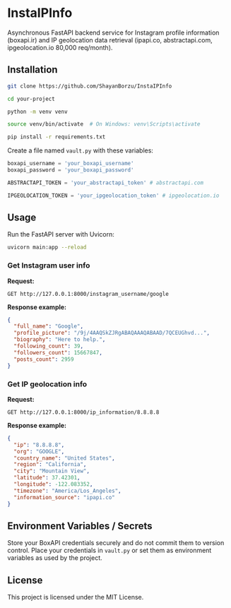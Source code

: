 # InstaIPInfo

Asynchronous FastAPI backend service for Instagram profile information (boxapi.ir) and IP geolocation data retrieval (ipapi.co, abstractapi.com, ipgeolocation.io 80,000 req/month).

## Installation

```bash
git clone https://github.com/ShayanBorzu/InstaIPInfo
```
```bash
cd your-project
```
```bash
python -m venv venv
```
```bash
source venv/bin/activate  # On Windows: venv\Scripts\activate
```
```bash
pip install -r requirements.txt
```

Create a file named `vault.py` with these variables:

```python
boxapi_username = 'your_boxapi_username'
boxapi_password = 'your_boxapi_password'

ABSTRACTAPI_TOKEN = 'your_abstractapi_token' # abstractapi.com

IPGEOLOCATION_TOKEN = 'your_ipgeolocation_token' # ipgeolocation.io
```

## Usage

Run the FastAPI server with Uvicorn:

```bash
uvicorn main:app --reload
```

### Get Instagram user info

**Request:**

```
GET http://127.0.0.1:8000/instagram_username/google
```

**Response example:**

```json
{
  "full_name": "Google",
  "profile_picture": "/9j/4AAQSkZJRgABAQAAAQABAAD/7QCEUGhvd...",
  "biography": "Here to help.",
  "following_count": 39,
  "followers_count": 15667847,
  "posts_count": 2959
}
```

### Get IP geolocation info

**Request:**

```
GET http://127.0.0.1:8000/ip_information/8.8.8.8
```

**Response example:**

```json
{
  "ip": "8.8.8.8",
  "org": "GOOGLE",
  "country_name": "United States",
  "region": "California",
  "city": "Mountain View",
  "latitude": 37.42301,
  "longitude": -122.083352,
  "timezone": "America/Los_Angeles",
  "information_source": "ipapi.co"
}
```

## Environment Variables / Secrets

Store your BoxAPI credentials securely and do not commit them to version control. Place your credentials in `vault.py` or set them as environment variables as used by the project.

## License

This project is licensed under the MIT License.